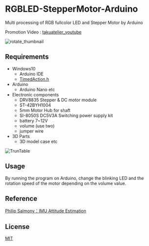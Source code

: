 # RGBLED-StepperMotor-Arduino
Multi processing of RGB fullcolor LED and Stepper Motor by Arduino

Promotion Video : [takuatelier_youtube](https://youtu.be/q2bUVsQHQiE)

![rotate_thumbnail](https://user-images.githubusercontent.com/71816798/116872765-6f072600-ac51-11eb-8eef-579a7365284b.png)

## Requirements
- Windows10
  - Arduino IDE
  - [TimedAction.h](https://playground.arduino.cc/Code/TimedAction/)
- Arduino 
	- Arduino Nano etc
- Electronic components
	- DRV8835 Stepper & DC motor module
	- ST-42BYH1004
  - 5mm Motor Hub for shaft
  - SI-8050S DC5V3A Switching power supply kit
  - battery 7~12V
  - volume (use two)
  - jumper wire 
- 3D Parts
  - 3D model case etc

![TrunTable](https://user-images.githubusercontent.com/71816798/116872768-70385300-ac51-11eb-953b-487fdef66c95.JPG)

## Usage
By running the program on Arduino, change the blinking LED and the rotation speed of the motor depending on the volume value.

## Reference
[Philip Salmony：IMU Attitude Estimation](http://philsal.co.uk/projects/imu-attitude-estimation)

## License
[MIT](https://github.com/takuatelier/RGBLED-StepperMotor-Arduino/blob/main/LICENSE)
